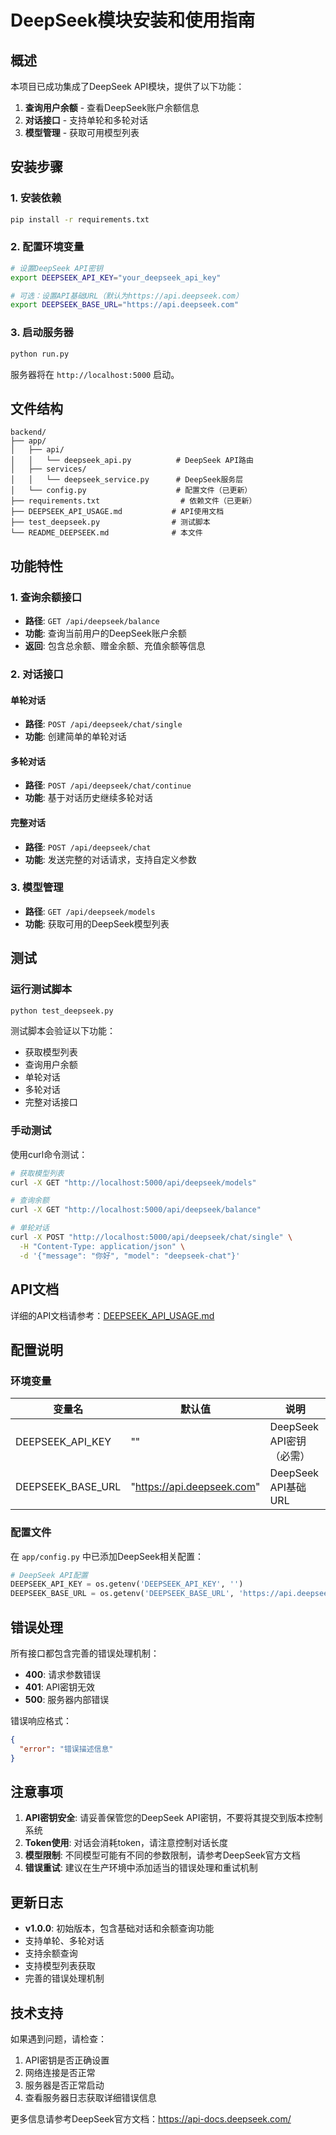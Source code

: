 # DeepSeek模块安装和使用指南

## 概述

本项目已成功集成了DeepSeek API模块，提供了以下功能：

1. **查询用户余额** - 查看DeepSeek账户余额信息
2. **对话接口** - 支持单轮和多轮对话
3. **模型管理** - 获取可用模型列表

## 安装步骤

### 1. 安装依赖

```bash
pip install -r requirements.txt
```

### 2. 配置环境变量

```bash
# 设置DeepSeek API密钥
export DEEPSEEK_API_KEY="your_deepseek_api_key"

# 可选：设置API基础URL（默认为https://api.deepseek.com）
export DEEPSEEK_BASE_URL="https://api.deepseek.com"
```

### 3. 启动服务器

```bash
python run.py
```

服务器将在 `http://localhost:5000` 启动。

## 文件结构

```
backend/
├── app/
│   ├── api/
│   │   └── deepseek_api.py          # DeepSeek API路由
│   ├── services/
│   │   └── deepseek_service.py      # DeepSeek服务层
│   └── config.py                    # 配置文件（已更新）
├── requirements.txt                  # 依赖文件（已更新）
├── DEEPSEEK_API_USAGE.md           # API使用文档
├── test_deepseek.py                # 测试脚本
└── README_DEEPSEEK.md              # 本文件
```

## 功能特性

### 1. 查询余额接口

- **路径**: `GET /api/deepseek/balance`
- **功能**: 查询当前用户的DeepSeek账户余额
- **返回**: 包含总余额、赠金余额、充值余额等信息

### 2. 对话接口

#### 单轮对话
- **路径**: `POST /api/deepseek/chat/single`
- **功能**: 创建简单的单轮对话

#### 多轮对话
- **路径**: `POST /api/deepseek/chat/continue`
- **功能**: 基于对话历史继续多轮对话

#### 完整对话
- **路径**: `POST /api/deepseek/chat`
- **功能**: 发送完整的对话请求，支持自定义参数

### 3. 模型管理

- **路径**: `GET /api/deepseek/models`
- **功能**: 获取可用的DeepSeek模型列表

## 测试

### 运行测试脚本

```bash
python test_deepseek.py
```

测试脚本会验证以下功能：
- 获取模型列表
- 查询用户余额
- 单轮对话
- 多轮对话
- 完整对话接口

### 手动测试

使用curl命令测试：

```bash
# 获取模型列表
curl -X GET "http://localhost:5000/api/deepseek/models"

# 查询余额
curl -X GET "http://localhost:5000/api/deepseek/balance"

# 单轮对话
curl -X POST "http://localhost:5000/api/deepseek/chat/single" \
  -H "Content-Type: application/json" \
  -d '{"message": "你好", "model": "deepseek-chat"}'
```

## API文档

详细的API文档请参考：[DEEPSEEK_API_USAGE.md](DEEPSEEK_API_USAGE.md)

## 配置说明

### 环境变量

| 变量名 | 默认值 | 说明 |
|--------|--------|------|
| DEEPSEEK_API_KEY | "" | DeepSeek API密钥（必需） |
| DEEPSEEK_BASE_URL | "https://api.deepseek.com" | DeepSeek API基础URL |

### 配置文件

在 `app/config.py` 中已添加DeepSeek相关配置：

```python
# DeepSeek API配置
DEEPSEEK_API_KEY = os.getenv('DEEPSEEK_API_KEY', '')
DEEPSEEK_BASE_URL = os.getenv('DEEPSEEK_BASE_URL', 'https://api.deepseek.com')
```

## 错误处理

所有接口都包含完善的错误处理机制：

- **400**: 请求参数错误
- **401**: API密钥无效
- **500**: 服务器内部错误

错误响应格式：
```json
{
  "error": "错误描述信息"
}
```

## 注意事项

1. **API密钥安全**: 请妥善保管您的DeepSeek API密钥，不要将其提交到版本控制系统
2. **Token使用**: 对话会消耗token，请注意控制对话长度
3. **模型限制**: 不同模型可能有不同的参数限制，请参考DeepSeek官方文档
4. **错误重试**: 建议在生产环境中添加适当的错误处理和重试机制

## 更新日志

- **v1.0.0**: 初始版本，包含基础对话和余额查询功能
- 支持单轮、多轮对话
- 支持余额查询
- 支持模型列表获取
- 完善的错误处理机制

## 技术支持

如果遇到问题，请检查：

1. API密钥是否正确设置
2. 网络连接是否正常
3. 服务器是否正常启动
4. 查看服务器日志获取详细错误信息

更多信息请参考DeepSeek官方文档：https://api-docs.deepseek.com/ 